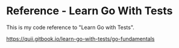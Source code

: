Reference - Learn Go With Tests
===============================

This is my code reference to "Learn Go with Tests".

https://quii.gitbook.io/learn-go-with-tests/go-fundamentals
